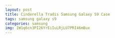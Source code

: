 ```yaml
---
layout: post
title: Cinderella Tradis Samsung Galaxy S9 Case
tags: samsung galaxy s9
categories: samsung
img: 1W1q6cn3PI26YrEiIuLRjLU7PRI46mBux
---
```

